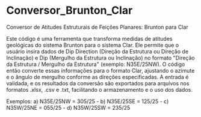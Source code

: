 # Conversor_Brunton_Clar
Conversor de Atitudes Estruturais de Feições Planares: Brunton para Clar

Este código é uma ferramenta que transforma medidas de atitudes geológicas do sistema Brunton para o sistema Clar. Ele permite que o usuário insira dados de Dip Direction (Direção da Estrutura ou Direção de Inclinação) e Dip (Mergulho da Estrutura ou Inclinação) no formato "Direção da Estrutura / Mergulho da Estrutura" (exemplo: N35E/25NW). O código então converte essas informações para o formato Clar, ajustando o azimute e o ângulo de mergulho conforme as direções especificadas. A entrada é validada, e os resultados da conversão são exportados para arquivos nos formatos .xlsx, .csv e .txt, facilitando o armazenamento e o uso dos dados.

Exemplos: a) N35E/25NW = 305/25 - b) N35E/25SE = 125/25 - c) N35W/25NE = 055/25 - d) N35W/25SW = 235/25
